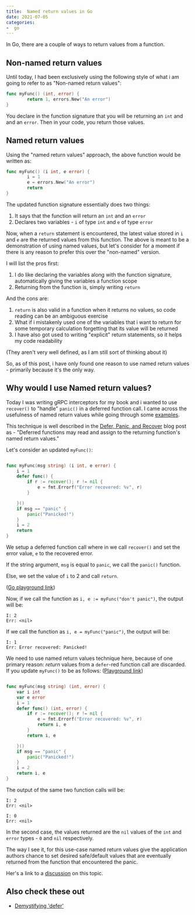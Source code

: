 ```yaml
---
title:  Named return values in Go
date: 2021-07-05
categories:
-  go
---
```


In Go, there are a couple of ways to return values from a function.

## Non-named return values

Until today, I had been exclusively using the following style of what i am going
to refer to as "Non-named return values":

```go
func myFunc() (int, error) {
        return 1, errors.New("An error")
}
```

You declare in the function signature that you will be returning an `int` and and an `error`.
Then in your code, you return those values.

## Named return values

Using the "named return values" approach, the above function would be written as:

```go
func myFunc() (i int, e error) {
        i = 1
        e = errors.New("An error")
        return
}
```

The updated function signature essentially does two things:

1. It says that the function will return an `int` and an `error`
2. Declares two variables - `i` of type `int` and `e` of type `error`

Now, when a `return` statement is encountered, the latest value stored in `i`
and `e` are the returned values from this function. The above is meant
to be a demonstration of using named values, but let's consider for a moment
if there is any reason to prefer this over the "non-named" version.

I will list the pros first:

1. I do like declaring the variables along with the function signature, automatically giving the variables a function scope
2. Returning from the function is, simply writing `return`

And the cons are:

1. `return` is also valid in a function when it returns no values, so code reading can be an ambiguous exercise
2. What if i mistakenly used one of the variables that i want to return for some temporary calculation forgetting that
its value will be returned
3. I have also got used to writing "explicit" return statements, so it helps my code readability

(They aren't very well defined, as I am still sort of thinking about it)

So, as of this post, i have only found one reason to use named return values - primarily because it's the only way.

## Why would I use Named return values?

Today I was writing gRPC interceptors for my book and i wanted to use `recover()` to "handle" `panic()` 
in a deferred function call. I came across the usefulness of named return values while going through some 
[examples](https://github.com/grpc-ecosystem/go-grpc-middleware). 

This technique is well described in the [Defer, Panic, and Recover](https://blog.golang.org/defer-panic-and-recover) blog
post as - "Deferred functions may read and assign to the returning function's named return values."

Let's consider an updated `myFunc()`:

```go

func myFunc(msg string) (i int, e error) {
	i = 1
	defer func() {
		if r := recover(); r != nil {
			e = fmt.Errorf("Error recovered: %v", r)
		}

	}()
	if msg == "panic" {
		panic("Panicked!")
	}
	i = 2
	return
}
```

We setup a deferred function call where in we call `recover()` and set the error value, `e`
to the recovered error.

If the string argument, `msg` is equal to `panic`, we call the `panic()` function. 

Else, we set the value of `i` to 2 and call `return`.

([Go playground link](https://play.golang.org/p/D4g877Ft2_i))

Now, if we call the function as `i, e := myFunc("don't panic")`, the output will be:
```
I: 2 
Err: <nil>
```

If we call the function as `i, e = myFunc("panic")`, the output will be:

```
I: 1 
Err: Error recovered: Panicked!
```

We need to use named return values technique here, because of one primary reason:
*return* values from a `defer`-red function call are discarded. If you update
`myFunc()` to be as follows: ([Playground link](https://play.golang.org/p/vTTZzuvzVgw))

```go

func myFunc(msg string) (int, error) {
	var i int
	var e error
	i = 1
	defer func() (int, error) {
		if r := recover(); r != nil {
			e = fmt.Errorf("Error recovered: %v", r)
			return i, e
		}
		return i, e

	}()
	if msg == "panic" {
		panic("Panicked!")
	}
	i = 2
	return i, e
}
```

The output of the same two function calls will be:

```
I: 2 
Err: <nil>

I: 0 
Err: <nil>
```

In the second case, the values returned are the `nil` values of the `int` and `error` types - `0`
and `nil` respectively. 

The way I see it, for this use-case named return values give the application authors chance to set 
desired safe/default values that are eventually returned from the function that encountered the 
panic.

Her's a link to a [discussion](
https://stackoverflow.com/questions/15089726/why-should-return-parameters-be-named) on this topic.

## Also check these out

- [Demystifying 'defer'](https://bitfieldconsulting.com/golang/defer)
